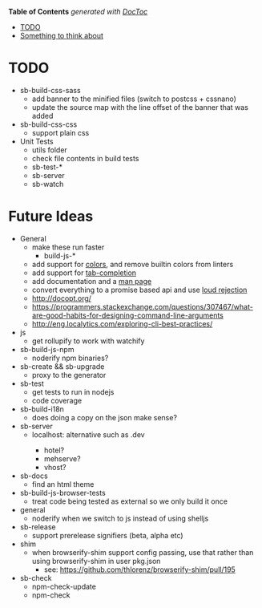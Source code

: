 <!-- START doctoc generated TOC please keep comment here to allow auto update -->
<!-- DON'T EDIT THIS SECTION, INSTEAD RE-RUN doctoc TO UPDATE -->
**Table of Contents**  *generated with [DocToc](https://github.com/thlorenz/doctoc)*

- [TODO](#todo)
- [Something to think about](#something-to-think-about)

<!-- END doctoc generated TOC please keep comment here to allow auto update -->

# TODO
* sb-build-css-sass
  * add banner to the minified files (switch to postcss + cssnano)
  * update the source map with the line offset of the banner that was added
* sb-build-css-css
  * support plain css
* Unit Tests
  * utils folder
  * check file contents in build tests
  * sb-test-*
  * sb-server
  * sb-watch

# Future Ideas
* General
  * make these run faster
    * build-js-*
  * add support for [colors](https://github.com/chalk/chalk), and remove builtin colors from linters
  * add support for [tab-completion](https://github.com/mklabs/node-tabtab)
  * add documentation and a [man page](https://github.com/wooorm/remark-man)
  * convert everything to a promise based api and use [loud rejection](https://github.com/sindresorhus/loud-rejection)
  * http://docopt.org/
  * https://programmers.stackexchange.com/questions/307467/what-are-good-habits-for-designing-command-line-arguments
  * http://eng.localytics.com/exploring-cli-best-practices/
* js
  * get rollupify to work with watchify
* sb-build-js-npm
  * noderify npm binaries?
* sb-create && sb-upgrade
  * proxy to the generator
* sb-test
  * get tests to run in nodejs
  * code coverage
* sb-build-i18n
  * does doing a copy on the json make sense?
* sb-server
  * localhost:<port> alternative such as <module-name>.dev
    * hotel?
    * mehserve?
    * vhost?
* sb-docs
  * find an html theme
* sb-build-js-browser-tests
  * treat code being tested as external so we only build it once
* general
  * noderify when we switch to js instead of using shelljs
* sb-release
  * support prerelease signifiers (beta, alpha etc)
* shim
  * when browserify-shim support config passing, use that rather than using browserify-shim in user pkg.json
    * see: https://github.com/thlorenz/browserify-shim/pull/195
* sb-check
  * npm-check-update
  * npm-check
